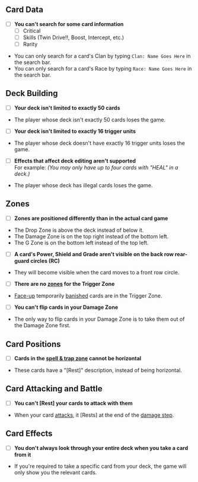 ## Card Data
- [ ] **You can't search for some card information**
	- [ ] Critical
	- [ ] Skills (Twin Drive!!, Boost, Intercept, etc.)
	- [ ] Rarity
- You can only search for a card's Clan by typing `Clan: Name Goes Here` in the search bar.
- You can only search for a card's Race by typing `Race: Name Goes Here` in the search bar.
## Deck Building
- [ ] **Your deck isn't limited to exactly 50 cards**
- The player whose deck isn't exactly 50 cards loses the game.
- [ ] **Your deck isn't limited to exactly 16 trigger units**
- The player whose deck doesn't have exactly 16 trigger units loses the game.
- [ ] **Effects that affect deck editing aren't supported**<br>
For example: _(You may only have up to four cards with "HEAL" in a deck.)_
- The player whose deck has illegal cards loses the game.
## Zones
- [ ] **Zones are positioned differently than in the actual card game**
- The Drop Zone is above the deck instead of below it.
- The Damage Zone is on the top right instead of the bottom left.
- The G Zone is on the bottom left instead of the top left.
- [ ] **A card's Power, Shield and Grade aren't visible on the back row rear-guard circles (RC)**
- They will become visible when the card moves to a front row circle.
- [ ] **There are no [zones](https://yugioh.fandom.com/wiki/Zone) for the Trigger Zone**
- [Face-up](https://yugioh.fandom.com/wiki/Face-up) temporarily [banished](https://yugioh.fandom.com/wiki/Banish) cards are in the Trigger Zone.
- [ ] **You can't flip cards in your Damage Zone**
- The only way to flip cards in your Damage Zone is to take them out of the Damage Zone first.
## Card Positions
- [ ] **Cards in the [spell & trap zone](https://yugioh.fandom.com/wiki/Spell_&_Trap_Zone) cannot be horizontal**
- These cards have a "[Rest]" description, instead of being horizontal.
## Card Attacking and Battle
- [ ] **You can't [Rest] your cards to attack with them**
- When your card [attacks](https://yugioh.fandom.com/wiki/Attack), it [Rests] at the end of the [damage step](https://yugioh.fandom.com/wiki/Damage_Step).
## Card Effects
- [ ] **You don't always look through your entire deck when you take a card from it**
- If you're required to take a specific card from your deck, the game will only show you the relevant cards.
